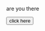 <!DOCTYPE html>
<html lang="en">
<head>
    <meta charset="UTF-8">
    <meta http-equiv="X-UA-Compatible" content="IE=edge">
    <meta name="viewport" content="width=device-width, initial-scale=1.0">
    <title>Document</title>
    <link rel="stylesheet" href="style11.css">
</head>
<body>
    <p>are you there</p>
    <button>
        click here
    </button>

    
</body>
</html>
